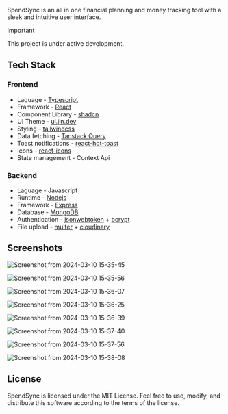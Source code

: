 

SpendSync is an all in one financial planning and money tracking tool with a sleek and intuitive user interface.

> [!IMPORTANT]  
> This project is under active development.

## Tech Stack
### Frontend
- Laguage - [Typescript](https://www.typescriptlang.org/)
- Framework - [React](https://react.dev/)
- Component Library - [shadcn](https://ui.shadcn.com/)
- UI Theme - [ui.jln.dev](https://ui.jln.dev/)
- Styling - [tailwindcss](https://tailwindcss.com/)
- Data fetching - [Tanstack Query](https://tanstack.com/query/latest)
- Toast notifications - [react-hot-toast](https://react-hot-toast.com/)
- Icons - [react-icons](https://react-icons.github.io/react-icons/)
- State management - Context Api

### Backend
- Laguage - Javascript
- Runtime - [Nodejs](https://nodejs.org/en)
- Framework - [Express](https://expressjs.com/)
- Database - [MongoDB](https://www.mongodb.com/)
- Authentication - [jsonwebtoken](https://jwt.io/) + [bcrypt](https://www.npmjs.com/package/bcrypt)
- File upload - [multer](https://github.com/expressjs/multer) + [cloudinary](https://cloudinary.com/)

## Screenshots
![Screenshot from 2024-03-10 15-35-45](https://github.com/Devansh-Baghel/SpendSync/assets/77718741/adfe2fc5-5a3f-483a-961e-2a0d8fb40377)

![Screenshot from 2024-03-10 15-35-56](https://github.com/Devansh-Baghel/SpendSync/assets/77718741/328fab2a-95f5-43af-8296-c1336a59c44e)

![Screenshot from 2024-03-10 15-36-07](https://github.com/Devansh-Baghel/SpendSync/assets/77718741/e70e1264-7476-4f9e-af7d-0e0d5c828729)

![Screenshot from 2024-03-10 15-36-25](https://github.com/Devansh-Baghel/SpendSync/assets/77718741/1eb45bac-4cf2-4498-b81f-c3b86bb3e100)

![Screenshot from 2024-03-10 15-36-39](https://github.com/Devansh-Baghel/SpendSync/assets/77718741/0d5efc97-6fe3-4f75-b686-06a606c10a60)

![Screenshot from 2024-03-10 15-37-40](https://github.com/Devansh-Baghel/SpendSync/assets/77718741/4052a464-c735-48f4-8680-e3e7154ac310)

![Screenshot from 2024-03-10 15-37-56](https://github.com/Devansh-Baghel/SpendSync/assets/77718741/74cc2b7a-1e95-4433-acda-a60ef59301a3)

![Screenshot from 2024-03-10 15-38-08](https://github.com/Devansh-Baghel/SpendSync/assets/77718741/04355411-3b03-4209-a026-4a1673ffa438)

## License
SpendSync is licensed under the MIT License. Feel free to use, modify, and distribute this software according to the terms of the license.
